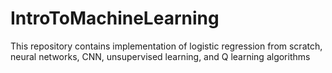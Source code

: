 # IntroToMachineLearning
This repository contains implementation of logistic regression from scratch, neural networks, CNN, unsupervised learning, and Q learning algorithms 
